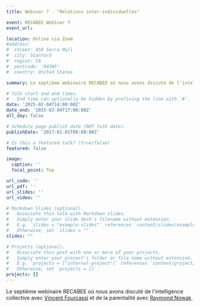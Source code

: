 ```yaml
---
title: Webinar 7 - "Relations inter-individuelles"

event: RECABEE Webinar 7
event_url: 

location: Online via Zoom
#address:
#  street: 450 Serra Mall
#  city: Stanford
#  region: CA
#  postcode: '94305'
#  country: United States

summary: Le septième webinaire RECABEE où nous avons discuté de l'intelligence collective animale et de la parentalité.

# Talk start and end times.
#   End time can optionally be hidden by prefixing the line with `#`.
date: '2025-02-04T14:00:00Z'
date_end: '2025-02-04T17:00:00Z'
all_day: false

# Schedule page publish date (NOT talk date).
publishDate: '2017-01-01T00:00:00Z'

# Is this a featured talk? (true/false)
featured: false

image:
  caption: ''
  focal_point: Top

url_code: ''
url_pdf: ''
url_slides: ''
url_video: ''

# Markdown Slides (optional).
#   Associate this talk with Markdown slides.
#   Simply enter your slide deck's filename without extension.
#   E.g. `slides = "example-slides"` references `content/slides/example-slides.md`.
#   Otherwise, set `slides = ""`.
slides: ""

# Projects (optional).
#   Associate this post with one or more of your projects.
#   Simply enter your project's folder or file name without extension.
#   E.g. `projects = ["internal-project"]` references `content/project/deep-learning/index.md`.
#   Otherwise, set `projects = []`.
projects: []
---
```


Le septième webinaire RECABEE où nous avons discuté de l'intelligence collective avec [Vincent Fourcassi](https://cbi-toulouse.fr/fr/page-personnelle-28) et de la parentalité avec [Raymond Nowak](https://www.humensciences.com/livre/Parents-animaux/139).